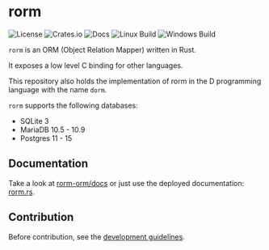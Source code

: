 # rorm

![License](https://img.shields.io/github/license/myOmikron/drorm?label=License)
![Crates.io](https://img.shields.io/crates/v/rorm?label=Crates.io)
![Docs](https://img.shields.io/docsrs/rorm?label=Docs)
![Linux Build](https://img.shields.io/github/workflow/status/myOmikron/drorm/Build%20&%20Test%20for%20Linux?label=Linux%20Build)
![Windows Build](https://img.shields.io/github/workflow/status/myOmikron/drorm/Build%20&%20Test%20for%20Windows?label=Windows%20Build)

`rorm` is an ORM (Object Relation Mapper) written in Rust.

It exposes a low level C binding for other languages.

This repository also holds the implementation of rorm in the
D programming language with the name `dorm`.

`rorm` supports the following databases:
- SQLite 3
- MariaDB 10.5 - 10.9
- Postgres 11 - 15

## Documentation

Take a look at [rorm-orm/docs](https://github.com/rorm-orm/docs) or just use the 
deployed documentation: [rorm.rs](https://rorm.rs).

## Contribution

Before contribution, see the [development guidelines](https://rorm.rs/developer/guidelines).

